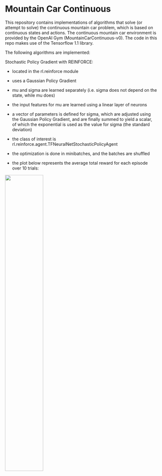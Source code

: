 Mountain Car Continuous
=======================

This repository contains implementations of algorithms that solve (or attempt to solve) the continuous mountain car
problem, which is based on continuous states and actions. The continuous mountain car environment is provided by the 
OpenAI Gym (MountainCarContinuous-v0). The code in this repo makes use of the Tensorflow 1.1 library.

The following algorithms are implemented:
 
Stochastic Policy Gradient with REINFORCE:
- located in the rl.reinforce module
- uses a Gaussian Policy Gradient
- mu and sigma are learned separately (i.e. sigma does not depend on the state, while mu does)
- the input features for mu are learned using a linear layer of neurons
- a vector of parameters is defined for sigma, which are adjusted using the Gaussian Policy Gradient, and are finally 
summed to yield a scalar, of which the exponential is used as the value for sigma (the standard deviation) 
- the class of interest is rl.reinforce.agent.TFNeuralNetStochasticPolicyAgent
- the optimization is done in minibatches, and the batches are shuffled

- the plot below represents the average total reward for each episode over 10 trials:

<img src="https://raw.githubusercontent.com/lantunes/mountain-car-continuous/master/util/gaussian-policy-gradient-10-runs.png" width="50%"/>
